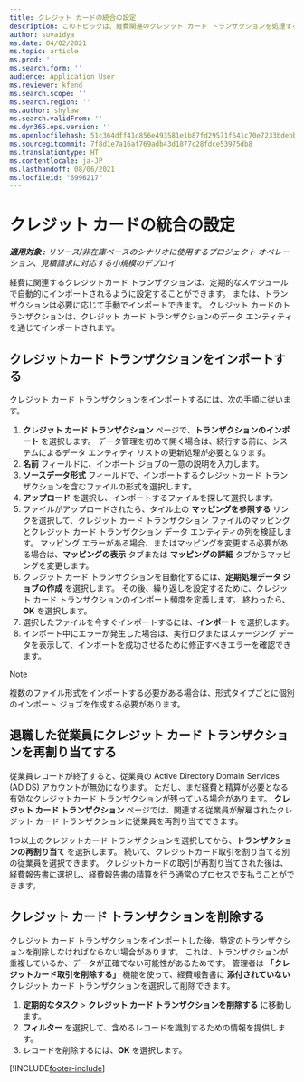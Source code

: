 ```yaml
---
title: クレジット カードの統合の設定
description: このトピックは、経費関連のクレジット カード トランザクションを処理する方法を説明しています。
author: suvaidya
ms.date: 04/02/2021
ms.topic: article
ms.prod: ''
ms.search.form: ''
audience: Application User
ms.reviewer: kfend
ms.search.scope: ''
ms.search.region: ''
ms.author: shylaw
ms.search.validFrom: ''
ms.dyn365.ops.version: ''
ms.openlocfilehash: 51c364dff41d856e493581e1b87fd29571f641c70e7233bdebb910efbc64b983
ms.sourcegitcommit: 7f8d1e7a16af769adb43d1877c28fdce53975db8
ms.translationtype: HT
ms.contentlocale: ja-JP
ms.lasthandoff: 08/06/2021
ms.locfileid: "6996217"
---
```

# <a name="set-up-credit-card-integration"></a>クレジット カードの統合の設定

_**適用対象 :** リソース/非在庫ベースのシナリオに使用するプロジェクト オペレーション、見積請求に対応する小規模のデプロイ_

経費に関連するクレジットカード トランザクションは、定期的なスケジュールで自動的にインポートされるように設定することができます。 または、トランザクションは必要に応じて手動でインポートできます。 クレジット カードのトランザクションは、クレジット カード トランザクションのデータ エンティティを通じてインポートされます。

## <a name="import-credit-card-transactions"></a>クレジットカード トランザクションをインポートする

クレジット カード トランザクションをインポートするには、次の手順に従います。

1. **クレジット カード トランザクション** ページで、**トランザクションのインポート** を選択します。 データ管理を初めて開く場合は、続行する前に、システムによるデータ エンティティ リストの更新処理が必要となります。
2. **名前** フィールドに、インポート ジョブの一意の説明を入力します。
3. **ソースデータ形式** フィールドで、インポートするクレジットカード トランザクションを含むファイルの形式を選択します。
4. **アップロード** を選択し、インポートするファイルを探して選択します。
5. ファイルがアップロードされたら、タイル上の **マッピングを参照する** リンクを選択して、クレジット カード トランザクション ファイルのマッピングとクレジット カード トランザクション データ エンティティの列を検証します。 マッピング エラーがある場合、またはマッピングを変更する必要がある場合は、**マッピングの表示** タブまたは **マッピングの詳細** タブからマッピングを変更します。
6. クレジット カード トランザクションを自動化するには、**定期処理データ ジョブの作成** を選択します。 その後、繰り返しを設定するために、クレジット カード トランザクションのインポート頻度を定義します。 終わったら、**OK** を選択します。
7. 選択したファイルを今すぐインポートするには、**インポート** を選択します。
8. インポート中にエラーが発生した場合は、実行ログまたはステージング データを表示して、インポートを成功させるために修正すべきエラーを確認できます。

> [!NOTE]
> 複数のファイル形式をインポートする必要がある場合は、形式タイプごとに個別のインポート ジョブを作成する必要があります。

## <a name="reassign-the-credit-card-transactions-for-terminated-employees"></a>退職した従業員にクレジット カード トランザクションを再割り当てする

従業員レコードが終了すると、従業員の Active Directory Domain Services (AD DS) アカウントが無効になります。 ただし、まだ経費と精算が必要となる有効なクレジットカード トランザクションが残っている場合があります。 **クレジット カード トランザクション** ページでは、関連する従業員が解雇されたクレジット カード トランザクションに従業員を再割り当てできます。

1つ以上のクレジットカード トランザクションを選択してから、**トランザクションの再割り当て** を選択します。 続いて、クレジットカード取引を割り当てる別の従業員を選択できます。 クレジットカードの取引が再割り当てされた後は、経費報告書に選択し、経費報告書の精算を行う通常のプロセスで支払うことができます。

## <a name="delete-credit-card-transactions"></a>クレジット カード トランザクションを削除する 

クレジット カード トランザクションをインポートした後、特定のトランザクションを削除しなければならない場合があります。 これは、トランザクションが重複しているか、データが正確でない可能性があるためです。 管理者は **「クレジットカード取引を削除する」** 機能を使って、経費報告書に **添付されていない** クレジット カード トランザクションを選択して削除できます。 

1. **定期的なタスク** > **クレジット カード トランザクションを削除する** に移動します。
2. **フィルター** を選択して、含めるレコードを識別するための情報を提供します。
3. レコードを削除するには、**OK** を選択します。 

[!INCLUDE[footer-include](../includes/footer-banner.md)]
